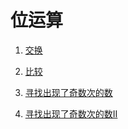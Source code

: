 # 位运算

1. [交换](https://github.com/MrQuJL/nowcoder-algorithm-typical/blob/master/位运算/01_交换.java "交换")

2. [比较](https://github.com/MrQuJL/nowcoder-algorithm-typical/blob/master/位运算/02_比较ab大小.java "比较")

3. [寻找出现了奇数次的数](https://github.com/MrQuJL/nowcoder-algorithm-typical/blob/master/位运算/03_寻找出现了奇数次的数.java "寻找出现了奇数次的数")

4. [寻找出现了奇数次的数II](https://github.com/MrQuJL/nowcoder-algorithm-typical/blob/master/位运算/04_寻找出现了奇数次的数II.java "寻找出现了奇数次的数II")


